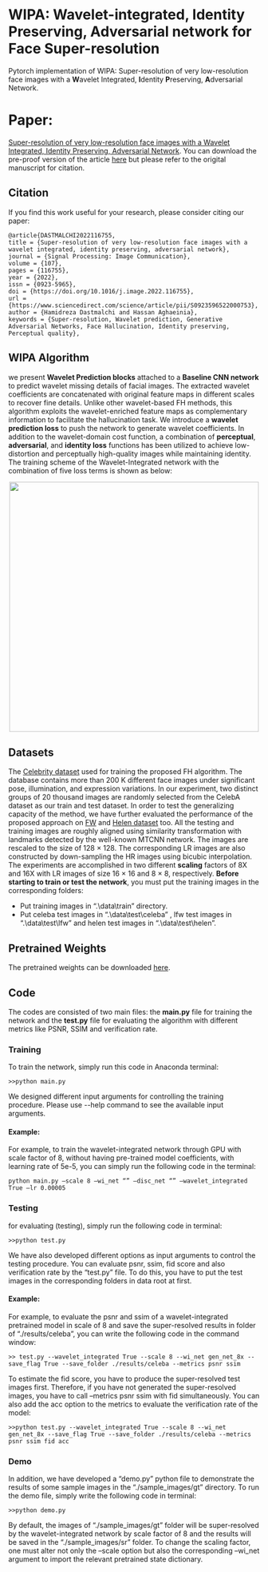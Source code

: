 # WIPA: Wavelet-integrated, Identity Preserving, Adversarial network for Face Super-resolution
Pytorch implementation of WIPA: Super-resolution of very low-resolution face images with a **W**avelet Integrated, **I**dentity **P**reserving, **A**dversarial Network. 
# Paper:
[Super-resolution of very low-resolution face images with a Wavelet Integrated, Identity Preserving, Adversarial Network](https://www.sciencedirect.com/science/article/abs/pii/S0923596522000753?dgcid=coauthor).
You can download the pre-proof version of the article [here](https://drive.google.com/file/d/1GHWiCcScPF1PK4xozoRf-88Rytom-kvl/view?usp=sharing) but  please refer to the origital manuscript for citation.
## Citation
If you find this work useful for your research, please consider citing our paper:
```
@article{DASTMALCHI2022116755,
title = {Super-resolution of very low-resolution face images with a wavelet integrated, identity preserving, adversarial network},
journal = {Signal Processing: Image Communication},
volume = {107},
pages = {116755},
year = {2022},
issn = {0923-5965},
doi = {https://doi.org/10.1016/j.image.2022.116755},
url = {https://www.sciencedirect.com/science/article/pii/S0923596522000753},
author = {Hamidreza Dastmalchi and Hassan Aghaeinia},
keywords = {Super-resolution, Wavelet prediction, Generative Adversarial Networks, Face Hallucination, Identity preserving, Perceptual quality},
```
## WIPA Algorithm
we present **Wavelet
Prediction blocks** attached to a **Baseline CNN network** to predict wavelet missing details of facial images. The
extracted wavelet coefficients are concatenated with original feature maps in different scales to recover fine
details. Unlike other wavelet-based FH methods, this algorithm exploits the wavelet-enriched feature maps as
complementary information to facilitate the hallucination task. We introduce a **wavelet prediction loss** to push
the network to generate wavelet coefficients. In addition to the wavelet-domain cost function, a combination of
**perceptual**, **adversarial**, and **identity loss** functions has been utilized to achieve low-distortion and perceptually
high-quality images while maintaining identity. The training scheme of the Wavelet-Integrated network with the combination of five loss terms is shown as below:
<p align="center">
  <img width="500" src="./block-diagram/WIPA-Training-Scheme.jpg">
</p>

## Datasets
The [Celebrity dataset](https://mmlab.ie.cuhk.edu.hk/projects/CelebA.html) used for training the proposed FH algorithm. The database contains more than 200 K different face images under significant pose, illumination, and expression variations. In our experiment, two distinct groups of 20 thousand images are randomly selected from the CelebA dataset as our train and test dataset. In order to test the generalizing capacity of the method, we have further evaluated the performance of the proposed approach on [FW](http://vis-www.cs.umass.edu/lfw/) and [Helen dataset](http://www.ifp.illinois.edu/~vuongle2/helen/) too. All the testing and training images are roughly aligned using similarity transformation with landmarks detected by the well-known MTCNN network. The images are rescaled to the size of 128 × 128. The corresponding LR images are also constructed by down-sampling the HR images using bicubic interpolation. The experiments are accomplished in two different **scaling** factors of 8X and 16X with LR images of size 16 × 16 and 8 × 8, respectively.
 **Before starting to train or test the network**, you must put the training images in the corresponding folders:
- Put training images in “.\data\train” directory.
- Put celeba test images in “.\data\test\celeba” , lfw test images in “.\data\test\lfw” and helen test images in “.\data\test\helen”.

## Pretrained Weights
The pretrained weights can be downloaded [here](https://drive.google.com/drive/folders/18V1kPDHW6F05L0xOOODNHZHO566SA6iC?usp=sharing).

## Code
The codes are consisted of two main files: the **main.py** file for training the network and the **test.py** file for evaluating the algorithm with different metrics like PSNR, SSIM and verification rate.
### Training 
To train the network, simply run this code in Anaconda terminal:
```
>>python main.py
```
We designed different input arguments for controlling the training procedure. Please use --help command to see the available input arguments. 

#### Example: 
For example, to train the wavelet-integrated network through GPU with scale factor of 8, without having pre-trained model coefficients, with learning rate of 5e-5, you can simply run the following code in the terminal:
```
python main.py –scale 8 –wi_net “” –disc_net “” –wavelet_integrated True –lr 0.00005
```

### Testing
for evaluating (testing), simply run the following code in terminal:
```
>>python test.py
```
We have also developed different options as input arguments to control the testing procedure. You can evaluate psnr, ssim, fid score and also verification rate by the “test.py” file. To do this, you have to put the test images in the corresponding folders in data root at first.

#### Example: 
For example, to evaluate the psnr and ssim of a wavelet-integrated pretrained model in scale of 8 and save the super-resolved results in folder of “./results/celeba”, you can write the following code in the command window:
```
>> test.py --wavelet_integrated True --scale 8 --wi_net gen_net_8x --save_flag True --save_folder ./results/celeba --metrics psnr ssim
```
To estimate the fid score, you have to produce the super-resolved test images first. Therefore, if you have not generated the super-resolved images, you have to call –metrics psnr ssim with fid simultaneously. You can also add the acc option to the metrics to evaluate the verification rate of the model:
```
>>python test.py --wavelet_integrated True --scale 8 --wi_net gen_net_8x --save_flag True --save_folder ./results/celeba --metrics psnr ssim fid acc
```
### Demo 
In addition, we have developed a “demo.py” python file to demonstrate the results of some sample images in the “./sample_images/gt” directory. To run the demo file, simply write the following code in terminal:
```
>>python demo.py
```
By default, the images of “./sample_images/gt” folder will be super-resolved by the wavelet-integrated network by scale factor of 8 and the results will be saved in the “./sample_images/sr” folder. To change the scaling factor, one must alter not only the –scale option but also the corresponding –wi_net argument to import the relevant pretrained state dictionary.

